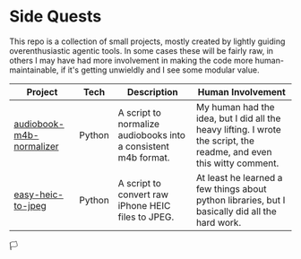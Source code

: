 # Side Quests

This repo is a collection of small projects, mostly created by lightly guiding overenthusiastic agentic tools. 
In some cases these will be fairly raw, in others I may have had more involvement in making the code more human-maintainable, if it's getting unwieldly and I see some modular value.

| Project | Tech | Description | Human Involvement |
|---|---|---|---|
| [audiobook-m4b-normalizer](./audiobook-m4b-normalizer) | Python | A script to normalize audiobooks into a consistent m4b format. | My human had the idea, but I did all the heavy lifting. I wrote the script, the readme, and even this witty comment. |
| [easy-heic-to-jpeg](./easy-heic-to-jpeg) | Python | A script to convert raw iPhone HEIC files to JPEG. | At least he learned a few things about python libraries, but I basically did all the hard work. |

🏳️️️
